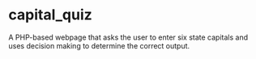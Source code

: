 # capital_quiz
A PHP-based webpage that asks the user to enter six state capitals and uses decision making to determine the correct output.
